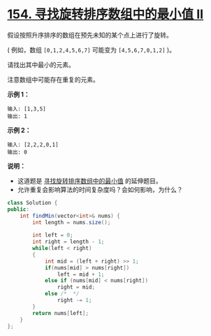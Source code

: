 # [154. 寻找旋转排序数组中的最小值 II](https://leetcode-cn.com/problems/find-minimum-in-rotated-sorted-array-ii/)

假设按照升序排序的数组在预先未知的某个点上进行了旋转。

( 例如，数组 `[0,1,2,4,5,6,7]` 可能变为 `[4,5,6,7,0,1,2]` )。

请找出其中最小的元素。

注意数组中可能存在重复的元素。

**示例 1：**

```
输入: [1,3,5]
输出: 1
```

**示例 2：**

```
输入: [2,2,2,0,1]
输出: 0
```

**说明：**

- 这道题是 [寻找旋转排序数组中的最小值](https://leetcode-cn.com/problems/find-minimum-in-rotated-sorted-array/description/) 的延伸题目。
- 允许重复会影响算法的时间复杂度吗？会如何影响，为什么？



```java
class Solution {
public:
    int findMin(vector<int>& nums) {
        int length = nums.size();
        
        int left = 0;
        int right = length - 1;
        while(left < right)
        {
            int mid = (left + right) >> 1;
            if(nums[mid] > nums[right])
                left = mid + 1;
            else if (nums[mid] < nums[right])
                right = mid;
            else /*  */
                right -= 1;
        }
        return nums[left];
    }
};
```

